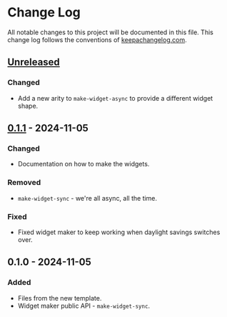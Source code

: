 # Change Log
All notable changes to this project will be documented in this file. This change log follows the conventions of [keepachangelog.com](http://keepachangelog.com/).

## [Unreleased]
### Changed
- Add a new arity to `make-widget-async` to provide a different widget shape.

## [0.1.1] - 2024-11-05
### Changed
- Documentation on how to make the widgets.

### Removed
- `make-widget-sync` - we're all async, all the time.

### Fixed
- Fixed widget maker to keep working when daylight savings switches over.

## 0.1.0 - 2024-11-05
### Added
- Files from the new template.
- Widget maker public API - `make-widget-sync`.

[Unreleased]: https://sourcehost.site/your-name/betproject/compare/0.1.1...HEAD
[0.1.1]: https://sourcehost.site/your-name/betproject/compare/0.1.0...0.1.1
